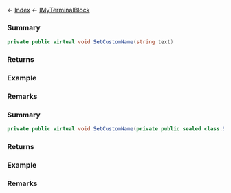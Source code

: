 ← [Index](Api-Index) ← [IMyTerminalBlock](Sandbox.ModAPI.Ingame.IMyTerminalBlock)

### Summary

```csharp
private public virtual void SetCustomName(string text)
```

### Returns

### Example

### Remarks

### Summary

```csharp
private public virtual void SetCustomName(private public sealed class.StringBuilder text)
```

### Returns

### Example

### Remarks

